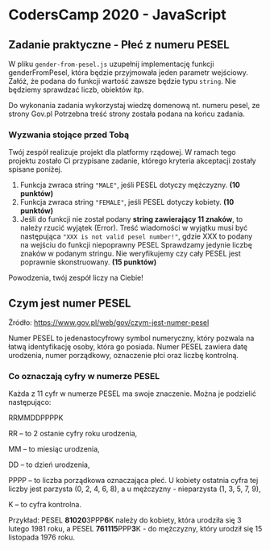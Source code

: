 # CodersCamp 2020 - JavaScript
## Zadanie praktyczne - Płeć z numeru PESEL

W pliku `gender-from-pesel.js` uzupełnij implementację funkcji genderFromPesel, 
która będzie przyjmowała jeden parametr wejściowy.
Załóż, że podana do funkcji wartość zawsze będzie typu `string`.
Nie będziemy sprawdzać liczb, obiektów itp.

Do wykonania zadania wykorzystaj wiedzę domenową nt. numeru pesel, ze strony Gov.pl
Potrzebna treść strony została podana na końcu zadania.

### Wyzwania stojące przed Tobą

Twój zespół realizuje projekt dla platformy rządowej.
W ramach tego projektu zostało Ci przypisane zadanie, 
którego kryteria akceptacji zostały spisane poniżej.

1. Funkcja zwraca string `"MALE"`, jeśli PESEL dotyczy mężczyzny. **(10 punktów)**
2. Funkcja zwraca string `"FEMALE"`, jeśli PESEL dotyczy kobiety. **(10 punktów)**
3. Jeśli do funkcji nie został podany **string zawierający 11 znaków**, to należy rzucić wyjątek (Error). 
Treść wiadomości w wyjątku musi być następująca `"XXX is not valid pesel number!"`, gdzie XXX to podany na wejściu do funkcji niepoprawny PESEL
Sprawdzamy jedynie liczbę znaków w podanym stringu. Nie weryfikujemy czy cały PESEL jest poprawnie skonstruowany.
**(15 punktów)**

Powodzenia, twój zespół liczy na Ciebie! 


## Czym jest numer PESEL
Źródło: https://www.gov.pl/web/gov/czym-jest-numer-pesel

Numer PESEL to jedenastocyfrowy symbol numeryczny, 
który pozwala na łatwą identyfikację osoby, która go posiada. 
Numer PESEL zawiera datę urodzenia, numer porządkowy, oznaczenie płci oraz liczbę kontrolną.

### Co oznaczają cyfry w numerze PESEL
Każda z 11 cyfr w numerze PESEL ma swoje znaczenie. Można je podzielić następująco:

RRMMDDPPPPK

RR – to 2 ostanie cyfry roku urodzenia,

MM – to miesiąc urodzenia,

DD – to dzień urodzenia,

PPPP – to liczba porządkowa oznaczająca płeć. 
U kobiety ostatnia cyfra tej liczby jest parzysta (0, 2, 4, 6, 8), 
a u mężczyzny - nieparzysta (1, 3, 5, 7, 9),

K – to cyfra kontrolna.

Przykład: PESEL **81020**3PPP**6**K należy do kobiety, 
która urodziła się 3 lutego 1981 roku, 
a PESEL **761115**PPP**3**K - do mężczyzny, 
który urodził się 15 listopada 1976 roku.


